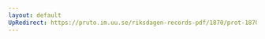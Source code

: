 ```yaml
---
layout: default
UpRedirect: https://pruto.im.uu.se/riksdagen-records-pdf/1870/prot-1870--ak--302.pdf
---
```


